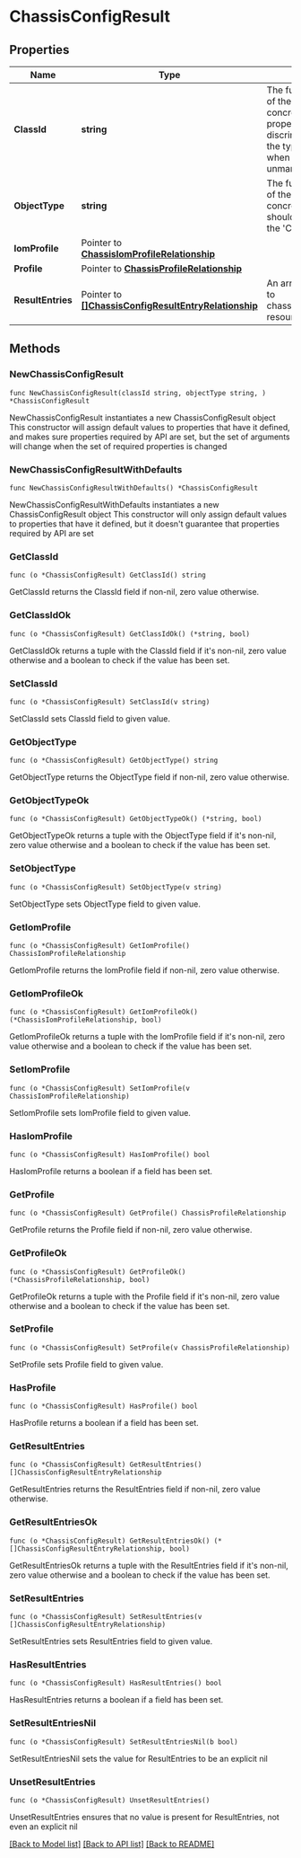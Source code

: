 # ChassisConfigResult

## Properties

Name | Type | Description | Notes
------------ | ------------- | ------------- | -------------
**ClassId** | **string** | The fully-qualified name of the instantiated, concrete type. This property is used as a discriminator to identify the type of the payload when marshaling and unmarshaling data. | [default to "chassis.ConfigResult"]
**ObjectType** | **string** | The fully-qualified name of the instantiated, concrete type. The value should be the same as the &#39;ClassId&#39; property. | [default to "chassis.ConfigResult"]
**IomProfile** | Pointer to [**ChassisIomProfileRelationship**](ChassisIomProfileRelationship.md) |  | [optional] 
**Profile** | Pointer to [**ChassisProfileRelationship**](ChassisProfileRelationship.md) |  | [optional] 
**ResultEntries** | Pointer to [**[]ChassisConfigResultEntryRelationship**](ChassisConfigResultEntryRelationship.md) | An array of relationships to chassisConfigResultEntry resources. | [optional] 

## Methods

### NewChassisConfigResult

`func NewChassisConfigResult(classId string, objectType string, ) *ChassisConfigResult`

NewChassisConfigResult instantiates a new ChassisConfigResult object
This constructor will assign default values to properties that have it defined,
and makes sure properties required by API are set, but the set of arguments
will change when the set of required properties is changed

### NewChassisConfigResultWithDefaults

`func NewChassisConfigResultWithDefaults() *ChassisConfigResult`

NewChassisConfigResultWithDefaults instantiates a new ChassisConfigResult object
This constructor will only assign default values to properties that have it defined,
but it doesn't guarantee that properties required by API are set

### GetClassId

`func (o *ChassisConfigResult) GetClassId() string`

GetClassId returns the ClassId field if non-nil, zero value otherwise.

### GetClassIdOk

`func (o *ChassisConfigResult) GetClassIdOk() (*string, bool)`

GetClassIdOk returns a tuple with the ClassId field if it's non-nil, zero value otherwise
and a boolean to check if the value has been set.

### SetClassId

`func (o *ChassisConfigResult) SetClassId(v string)`

SetClassId sets ClassId field to given value.


### GetObjectType

`func (o *ChassisConfigResult) GetObjectType() string`

GetObjectType returns the ObjectType field if non-nil, zero value otherwise.

### GetObjectTypeOk

`func (o *ChassisConfigResult) GetObjectTypeOk() (*string, bool)`

GetObjectTypeOk returns a tuple with the ObjectType field if it's non-nil, zero value otherwise
and a boolean to check if the value has been set.

### SetObjectType

`func (o *ChassisConfigResult) SetObjectType(v string)`

SetObjectType sets ObjectType field to given value.


### GetIomProfile

`func (o *ChassisConfigResult) GetIomProfile() ChassisIomProfileRelationship`

GetIomProfile returns the IomProfile field if non-nil, zero value otherwise.

### GetIomProfileOk

`func (o *ChassisConfigResult) GetIomProfileOk() (*ChassisIomProfileRelationship, bool)`

GetIomProfileOk returns a tuple with the IomProfile field if it's non-nil, zero value otherwise
and a boolean to check if the value has been set.

### SetIomProfile

`func (o *ChassisConfigResult) SetIomProfile(v ChassisIomProfileRelationship)`

SetIomProfile sets IomProfile field to given value.

### HasIomProfile

`func (o *ChassisConfigResult) HasIomProfile() bool`

HasIomProfile returns a boolean if a field has been set.

### GetProfile

`func (o *ChassisConfigResult) GetProfile() ChassisProfileRelationship`

GetProfile returns the Profile field if non-nil, zero value otherwise.

### GetProfileOk

`func (o *ChassisConfigResult) GetProfileOk() (*ChassisProfileRelationship, bool)`

GetProfileOk returns a tuple with the Profile field if it's non-nil, zero value otherwise
and a boolean to check if the value has been set.

### SetProfile

`func (o *ChassisConfigResult) SetProfile(v ChassisProfileRelationship)`

SetProfile sets Profile field to given value.

### HasProfile

`func (o *ChassisConfigResult) HasProfile() bool`

HasProfile returns a boolean if a field has been set.

### GetResultEntries

`func (o *ChassisConfigResult) GetResultEntries() []ChassisConfigResultEntryRelationship`

GetResultEntries returns the ResultEntries field if non-nil, zero value otherwise.

### GetResultEntriesOk

`func (o *ChassisConfigResult) GetResultEntriesOk() (*[]ChassisConfigResultEntryRelationship, bool)`

GetResultEntriesOk returns a tuple with the ResultEntries field if it's non-nil, zero value otherwise
and a boolean to check if the value has been set.

### SetResultEntries

`func (o *ChassisConfigResult) SetResultEntries(v []ChassisConfigResultEntryRelationship)`

SetResultEntries sets ResultEntries field to given value.

### HasResultEntries

`func (o *ChassisConfigResult) HasResultEntries() bool`

HasResultEntries returns a boolean if a field has been set.

### SetResultEntriesNil

`func (o *ChassisConfigResult) SetResultEntriesNil(b bool)`

 SetResultEntriesNil sets the value for ResultEntries to be an explicit nil

### UnsetResultEntries
`func (o *ChassisConfigResult) UnsetResultEntries()`

UnsetResultEntries ensures that no value is present for ResultEntries, not even an explicit nil

[[Back to Model list]](../README.md#documentation-for-models) [[Back to API list]](../README.md#documentation-for-api-endpoints) [[Back to README]](../README.md)


